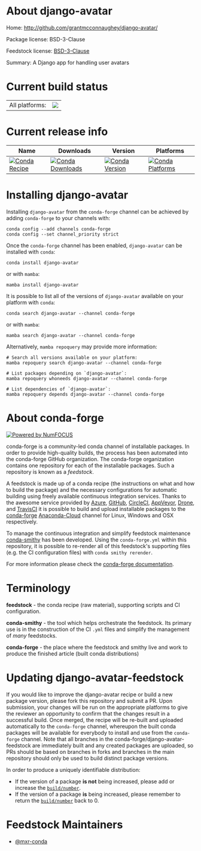 About django-avatar
===================

Home: http://github.com/grantmcconnaughey/django-avatar/

Package license: BSD-3-Clause

Feedstock license: [BSD-3-Clause](https://github.com/conda-forge/django-avatar-feedstock/blob/main/LICENSE.txt)

Summary: A Django app for handling user avatars

Current build status
====================


<table><tr><td>All platforms:</td>
    <td>
      <a href="https://dev.azure.com/conda-forge/feedstock-builds/_build/latest?definitionId=15133&branchName=main">
        <img src="https://dev.azure.com/conda-forge/feedstock-builds/_apis/build/status/django-avatar-feedstock?branchName=main">
      </a>
    </td>
  </tr>
</table>

Current release info
====================

| Name | Downloads | Version | Platforms |
| --- | --- | --- | --- |
| [![Conda Recipe](https://img.shields.io/badge/recipe-django--avatar-green.svg)](https://anaconda.org/conda-forge/django-avatar) | [![Conda Downloads](https://img.shields.io/conda/dn/conda-forge/django-avatar.svg)](https://anaconda.org/conda-forge/django-avatar) | [![Conda Version](https://img.shields.io/conda/vn/conda-forge/django-avatar.svg)](https://anaconda.org/conda-forge/django-avatar) | [![Conda Platforms](https://img.shields.io/conda/pn/conda-forge/django-avatar.svg)](https://anaconda.org/conda-forge/django-avatar) |

Installing django-avatar
========================

Installing `django-avatar` from the `conda-forge` channel can be achieved by adding `conda-forge` to your channels with:

```
conda config --add channels conda-forge
conda config --set channel_priority strict
```

Once the `conda-forge` channel has been enabled, `django-avatar` can be installed with `conda`:

```
conda install django-avatar
```

or with `mamba`:

```
mamba install django-avatar
```

It is possible to list all of the versions of `django-avatar` available on your platform with `conda`:

```
conda search django-avatar --channel conda-forge
```

or with `mamba`:

```
mamba search django-avatar --channel conda-forge
```

Alternatively, `mamba repoquery` may provide more information:

```
# Search all versions available on your platform:
mamba repoquery search django-avatar --channel conda-forge

# List packages depending on `django-avatar`:
mamba repoquery whoneeds django-avatar --channel conda-forge

# List dependencies of `django-avatar`:
mamba repoquery depends django-avatar --channel conda-forge
```


About conda-forge
=================

[![Powered by
NumFOCUS](https://img.shields.io/badge/powered%20by-NumFOCUS-orange.svg?style=flat&colorA=E1523D&colorB=007D8A)](https://numfocus.org)

conda-forge is a community-led conda channel of installable packages.
In order to provide high-quality builds, the process has been automated into the
conda-forge GitHub organization. The conda-forge organization contains one repository
for each of the installable packages. Such a repository is known as a *feedstock*.

A feedstock is made up of a conda recipe (the instructions on what and how to build
the package) and the necessary configurations for automatic building using freely
available continuous integration services. Thanks to the awesome service provided by
[Azure](https://azure.microsoft.com/en-us/services/devops/), [GitHub](https://github.com/),
[CircleCI](https://circleci.com/), [AppVeyor](https://www.appveyor.com/),
[Drone](https://cloud.drone.io/welcome), and [TravisCI](https://travis-ci.com/)
it is possible to build and upload installable packages to the
[conda-forge](https://anaconda.org/conda-forge) [Anaconda-Cloud](https://anaconda.org/)
channel for Linux, Windows and OSX respectively.

To manage the continuous integration and simplify feedstock maintenance
[conda-smithy](https://github.com/conda-forge/conda-smithy) has been developed.
Using the ``conda-forge.yml`` within this repository, it is possible to re-render all of
this feedstock's supporting files (e.g. the CI configuration files) with ``conda smithy rerender``.

For more information please check the [conda-forge documentation](https://conda-forge.org/docs/).

Terminology
===========

**feedstock** - the conda recipe (raw material), supporting scripts and CI configuration.

**conda-smithy** - the tool which helps orchestrate the feedstock.
                   Its primary use is in the construction of the CI ``.yml`` files
                   and simplify the management of *many* feedstocks.

**conda-forge** - the place where the feedstock and smithy live and work to
                  produce the finished article (built conda distributions)


Updating django-avatar-feedstock
================================

If you would like to improve the django-avatar recipe or build a new
package version, please fork this repository and submit a PR. Upon submission,
your changes will be run on the appropriate platforms to give the reviewer an
opportunity to confirm that the changes result in a successful build. Once
merged, the recipe will be re-built and uploaded automatically to the
`conda-forge` channel, whereupon the built conda packages will be available for
everybody to install and use from the `conda-forge` channel.
Note that all branches in the conda-forge/django-avatar-feedstock are
immediately built and any created packages are uploaded, so PRs should be based
on branches in forks and branches in the main repository should only be used to
build distinct package versions.

In order to produce a uniquely identifiable distribution:
 * If the version of a package **is not** being increased, please add or increase
   the [``build/number``](https://docs.conda.io/projects/conda-build/en/latest/resources/define-metadata.html#build-number-and-string).
 * If the version of a package **is** being increased, please remember to return
   the [``build/number``](https://docs.conda.io/projects/conda-build/en/latest/resources/define-metadata.html#build-number-and-string)
   back to 0.

Feedstock Maintainers
=====================

* [@mxr-conda](https://github.com/mxr-conda/)

